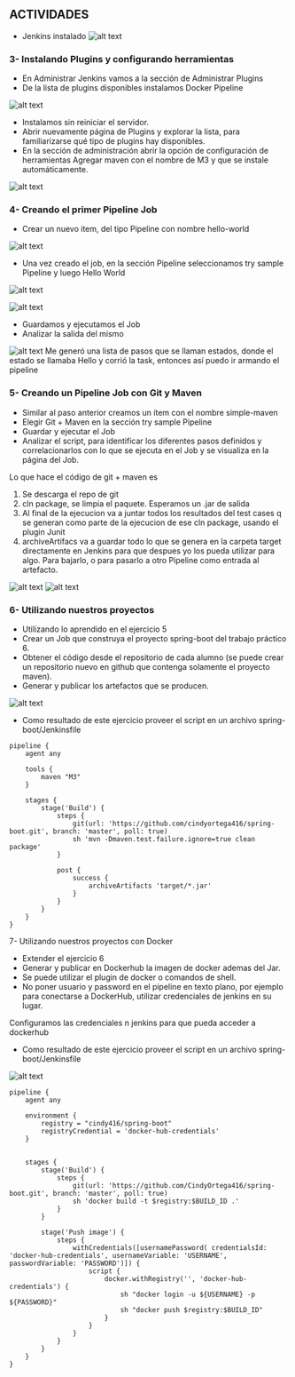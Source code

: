 ## ACTIVIDADES

* Jenkins instalado
 ![alt text](image1.PNG)

### 3- Instalando Plugins y configurando herramientas
* En Administrar Jenkins vamos a la sección de Administrar Plugins
* De la lista de plugins disponibles instalamos Docker Pipeline

 ![alt text](image2.PNG)

* Instalamos sin reiniciar el servidor.
* Abrir nuevamente página de Plugins y explorar la lista, para familiarizarse qué tipo de plugins hay disponibles.
* En la sección de administración abrir la opción de configuración de herramientas
Agregar maven con el nombre de M3 y que se instale automáticamente.

 ![alt text](image3.PNG)

### 4- Creando el primer Pipeline Job
* Crear un nuevo item, del tipo Pipeline con nombre hello-world

 ![alt text](image4.PNG)

* Una vez creado el job, en la sección Pipeline seleccionamos try sample Pipeline y luego Hello World

 ![alt text](image5.PNG)

 ![alt text](image6.PNG)

* Guardamos y ejecutamos el Job
* Analizar la salida del mismo

 ![alt text](image6.PNG)
Me generó una lista de pasos que se llaman estados, donde el estado se llamaba Hello y corrió la task, entonces así puedo ir armando el pipeline 

### 5- Creando un Pipeline Job con Git y Maven
* Similar al paso anterior creamos un ítem con el nombre simple-maven
* Elegir Git + Maven en la sección try sample Pipeline
* Guardar y ejecutar el Job
* Analizar el script, para identificar los diferentes pasos definidos y correlacionarlos con lo que se ejecuta en el Job y se visualiza en la página del Job.

Lo que hace el código de git + maven es
1. Se descarga el repo de git
2. cln package, se limpia el paquete. Esperamos un .jar de salida
3. Al final de la ejecucion va a juntar todos los resultados del test cases q se generan como parte de la ejecucion de ese cln package, usando el plugin Junit
4. archiveArtifacs va a guardar todo lo que se genera en la carpeta target directamente en Jenkins para que despues yo los pueda utilizar para algo. Para bajarlo, o para pasarlo a otro Pipeline como entrada al artefacto.


 ![alt text](image8.PNG)
 ![alt text](image9.PNG)

### 6- Utilizando nuestros proyectos
* Utilizando lo aprendido en el ejercicio 5
* Crear un Job que construya el proyecto spring-boot del trabajo práctico 6.
* Obtener el código desde el repositorio de cada alumno (se puede crear un repositorio nuevo en github que contenga solamente el proyecto maven).
* Generar y publicar los artefactos que se producen.

 ![alt text](image10.PNG)

* Como resultado de este ejercicio proveer el script en un archivo spring-boot/Jenkinsfile

```
pipeline {
    agent any

    tools {
        maven "M3"
    }

    stages {
        stage('Build') {
            steps {
                git(url: 'https://github.com/cindyortega416/spring-boot.git', branch: 'master', poll: true)
                sh 'mvn -Dmaven.test.failure.ignore=true clean package'
            }

            post {
                success {
                    archiveArtifacts 'target/*.jar'
                }
            }
        }
    }
} 
```

7- Utilizando nuestros proyectos con Docker
* Extender el ejercicio 6
* Generar y publicar en Dockerhub la imagen de docker ademas del Jar.
* Se puede utilizar el plugin de docker o comandos de shell.
* No poner usuario y password en el pipeline en texto plano, por ejemplo para conectarse a DockerHub, utilizar credenciales de jenkins en su lugar.

 Configuramos las credenciales n jenkins para que pueda acceder a dockerhub

* Como resultado de este ejercicio proveer el script en un archivo spring-boot/Jenkinsfile

 ![alt text](image11.PNG)

```
pipeline {
    agent any

    environment { 
        registry = "cindy416/spring-boot" 
        registryCredential = 'docker-hub-credentials' 
    }
    
    
    stages {
        stage('Build') {
            steps {
                git(url: 'https://github.com/CindyOrtega416/spring-boot.git', branch: 'master', poll: true)
                sh 'docker build -t $registry:$BUILD_ID .'
            }
        }
        
        stage('Push image') {
            steps {
                withCredentials([usernamePassword( credentialsId: 'docker-hub-credentials', usernameVariable: 'USERNAME', passwordVariable: 'PASSWORD')]) {
                    script {
                        docker.withRegistry('', 'docker-hub-credentials') {
                            sh "docker login -u ${USERNAME} -p ${PASSWORD}"
                            sh "docker push $registry:$BUILD_ID"
                        }   
                    }
                }   
            }
        }
    }
} 


